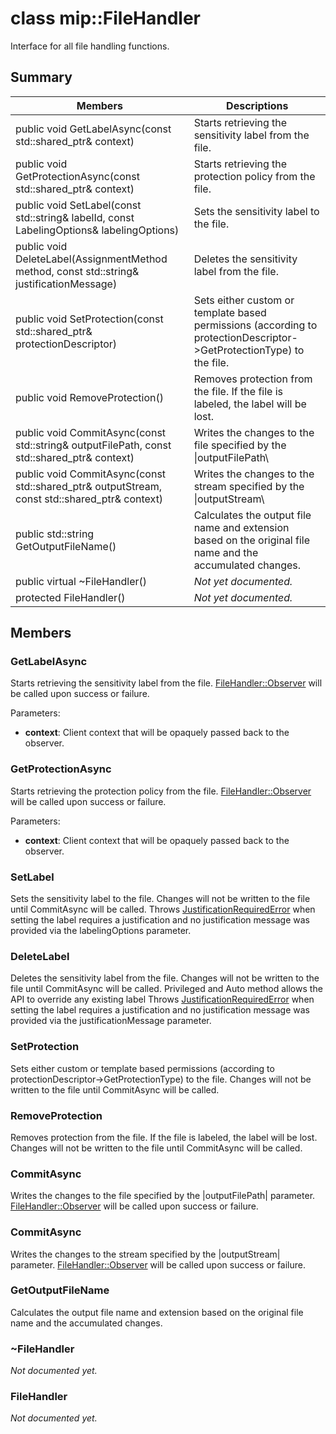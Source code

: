 # class mip::FileHandler 
Interface for all file handling functions.
  
## Summary
 Members                        | Descriptions                                
--------------------------------|---------------------------------------------
public void GetLabelAsync(const std::shared_ptr<void>& context)  |  Starts retrieving the sensitivity label from the file.
public void GetProtectionAsync(const std::shared_ptr<void>& context)  |  Starts retrieving the protection policy from the file.
 public void SetLabel(const std::string& labelId, const LabelingOptions& labelingOptions)  |  Sets the sensitivity label to the file.
 public void DeleteLabel(AssignmentMethod method, const std::string& justificationMessage)  |  Deletes the sensitivity label from the file.
public void SetProtection(const std::shared_ptr<ProtectionDescriptor>& protectionDescriptor)  |  Sets either custom or template based permissions (according to protectionDescriptor->GetProtectionType) to the file.
 public void RemoveProtection()  |  Removes protection from the file. If the file is labeled, the label will be lost.
public void CommitAsync(const std::string& outputFilePath, const std::shared_ptr<void>& context) | Writes the changes to the file specified by the \|outputFilePath\ |  parameter.
public void CommitAsync(const std::shared_ptr<Stream>& outputStream, const std::shared_ptr<void>& context) | Writes the changes to the stream specified by the \|outputStream\ |  parameter.
 public std::string GetOutputFileName()  |  Calculates the output file name and extension based on the original file name and the accumulated changes.
 public virtual ~FileHandler()  | _Not yet documented._
 protected FileHandler()  | _Not yet documented._
  
## Members
  
### GetLabelAsync
Starts retrieving the sensitivity label from the file.
[FileHandler::Observer](class_mip_filehandler_observer.md) will be called upon success or failure.

Parameters:  
* **context**: Client context that will be opaquely passed back to the observer.


  
### GetProtectionAsync
Starts retrieving the protection policy from the file.
[FileHandler::Observer](class_mip_filehandler_observer.md) will be called upon success or failure.

Parameters:  
* **context**: Client context that will be opaquely passed back to the observer.


  
### SetLabel
Sets the sensitivity label to the file.
Changes will not be written to the file until CommitAsync will be called.
Throws [JustificationRequiredError](class_mip_justificationrequirederror.md) when setting the label requires a justification and no justification message was provided via the labelingOptions parameter.
  
### DeleteLabel
Deletes the sensitivity label from the file.
Changes will not be written to the file until CommitAsync will be called. Privileged and Auto method allows the API to override any existing label 
Throws [JustificationRequiredError](class_mip_justificationrequirederror.md) when setting the label requires a justification and no justification message was provided via the justificationMessage parameter.
  
### SetProtection
Sets either custom or template based permissions (according to protectionDescriptor->GetProtectionType) to the file.
Changes will not be written to the file until CommitAsync will be called.
  
### RemoveProtection
Removes protection from the file. If the file is labeled, the label will be lost.
Changes will not be written to the file until CommitAsync will be called.
  
### CommitAsync
Writes the changes to the file specified by the |outputFilePath| parameter.
[FileHandler::Observer](class_mip_filehandler_observer.md) will be called upon success or failure.
  
### CommitAsync
Writes the changes to the stream specified by the |outputStream| parameter.
[FileHandler::Observer](class_mip_filehandler_observer.md) will be called upon success or failure.
  
### GetOutputFileName
Calculates the output file name and extension based on the original file name and the accumulated changes.
  
### ~FileHandler
_Not documented yet._

  
### FileHandler
_Not documented yet._
